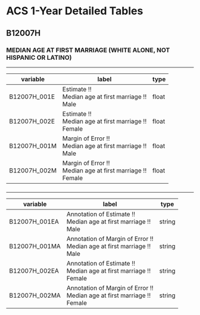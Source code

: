 # ACS 1-Year Detailed Tables

## B12007H

### MEDIAN AGE AT FIRST MARRIAGE (WHITE ALONE, NOT HISPANIC OR LATINO)

___

| variable | label | type |
| ----- | ----- | ----- |
| B12007H_001E | Estimate !!<br>Median age at first marriage !!<br>Male | float |
| B12007H_002E | Estimate !!<br>Median age at first marriage !!<br>Female | float |
| B12007H_001M | Margin of Error !!<br>Median age at first marriage !!<br>Male | float |
| B12007H_002M | Margin of Error !!<br>Median age at first marriage !!<br>Female | float |
### 

___

| variable | label | type |
| ----- | ----- | ----- |
| B12007H_001EA | Annotation of Estimate !!<br>Median age at first marriage !!<br>Male | string |
| B12007H_001MA | Annotation of Margin of Error !!<br>Median age at first marriage !!<br>Male | string |
| B12007H_002EA | Annotation of Estimate !!<br>Median age at first marriage !!<br>Female | string |
| B12007H_002MA | Annotation of Margin of Error !!<br>Median age at first marriage !!<br>Female | string |

